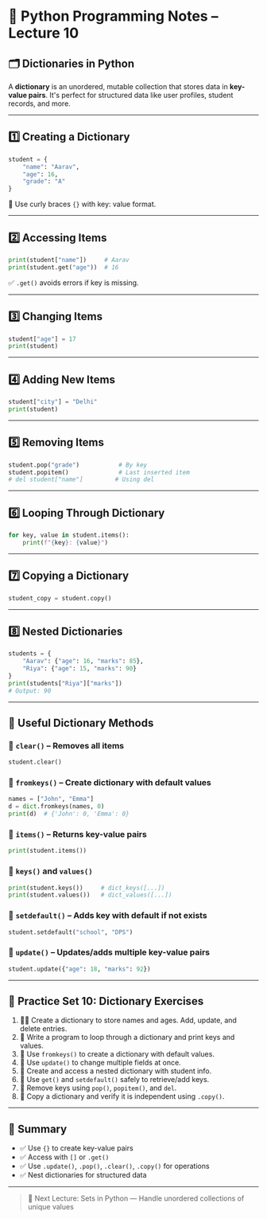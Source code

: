 # 🐍 Python Programming Notes – Lecture 10

## 🗂️ Dictionaries in Python

A **dictionary** is an unordered, mutable collection that stores data in **key-value pairs**. It's perfect for structured data like user profiles, student records, and more.

---

## 1️⃣ Creating a Dictionary

```python
student = {
    "name": "Aarav",
    "age": 16,
    "grade": "A"
}
```

📌 Use curly braces `{}` with key: value format.

---

## 2️⃣ Accessing Items

```python
print(student["name"])     # Aarav
print(student.get("age"))  # 16
```

✅ `.get()` avoids errors if key is missing.

---

## 3️⃣ Changing Items

```python
student["age"] = 17
print(student)
```

---

## 4️⃣ Adding New Items

```python
student["city"] = "Delhi"
print(student)
```

---

## 5️⃣ Removing Items

```python
student.pop("grade")           # By key
student.popitem()              # Last inserted item
# del student["name"]         # Using del
```

---

## 6️⃣ Looping Through Dictionary

```python
for key, value in student.items():
    print(f"{key}: {value}")
```

---

## 7️⃣ Copying a Dictionary

```python
student_copy = student.copy()
```

---

## 8️⃣ Nested Dictionaries

```python
students = {
    "Aarav": {"age": 16, "marks": 85},
    "Riya": {"age": 15, "marks": 90}
}
print(students["Riya"]["marks"])
# Output: 90
```

---

## 🔧 Useful Dictionary Methods

### 🔹 `clear()` – Removes all items

```python
student.clear()
```

### 🔹 `fromkeys()` – Create dictionary with default values

```python
names = ["John", "Emma"]
d = dict.fromkeys(names, 0)
print(d)  # {'John': 0, 'Emma': 0}
```

### 🔹 `items()` – Returns key-value pairs

```python
print(student.items())
```

### 🔹 `keys()` and `values()`

```python
print(student.keys())     # dict_keys([...])
print(student.values())   # dict_values([...])
```

### 🔹 `setdefault()` – Adds key with default if not exists

```python
student.setdefault("school", "DPS")
```

### 🔹 `update()` – Updates/adds multiple key-value pairs

```python
student.update({"age": 18, "marks": 92})
```

---

## 🧪 Practice Set 10: Dictionary Exercises

1. 👩‍🎓 Create a dictionary to store names and ages. Add, update, and delete entries.
2. 🧮 Write a program to loop through a dictionary and print keys and values.
3. 🧊 Use `fromkeys()` to create a dictionary with default values.
4. 🔄 Use `update()` to change multiple fields at once.
5. 🧰 Create and access a nested dictionary with student info.
6. 🔐 Use `get()` and `setdefault()` safely to retrieve/add keys.
7. 🧹 Remove keys using `pop()`, `popitem()`, and `del`.
8. 🧪 Copy a dictionary and verify it is independent using `.copy()`.

---

## 📝 Summary

- ✅ Use `{}` to create key-value pairs
- ✅ Access with `[]` or `.get()`
- ✅ Use `.update()`, `.pop()`, `.clear()`, `.copy()` for operations
- ✅ Nest dictionaries for structured data

---

> 🎯 Next Lecture: Sets in Python — Handle unordered collections of unique values

